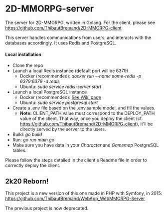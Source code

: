 # 2D-MMORPG-server
The server for 2D-MMORPG, written in Golang.
For the client, please see https://github.com/ThibautBremand/2D-MMORPG-client

This server handles communications from users, and interacts with the databases accordingly. It uses Redis and PostgreSQL.

#### Local installation

- Clone the repo
- Launch a local Redis instance (default port will be 6379)
    * Docker (recommended): *docker run --name some-redis -p 6379:6379 -d redis*
    * Ubuntu: *sudo service redis-server start*
- Launch a local PostgreSQL instance
    * Docker (recommended): [See Wiki page](https://github.com/ThibautBremand/2D-MMORPG-server/wiki/Configure-local-PostgreSQL-with-Docker)
    * Ubuntu: *sudo service postgresql start*
- Create a .env file based on the .env.sample model, and fill the values.
  - **Note:** CLIENT_PATH value must correspond to the DEPLOY_PATH value of the client. That way, once you deploy the client (cf. https://github.com/ThibautBremand/2D-MMORPG-client), it'll be directly served by the server to the users.
- Build: *go build*
- Run: *go run main.go*
- Make sure you have data in your *Character* and *Gamemap* PostgreSQL tables.

Please follow the steps detailed in the client's Readme file in order to correctly deploy the client.

## 2k20 Reborn!
This project is a new version of this one made in PHP with Symfony, in 2015:
https://github.com/ThibautBremand/WebApp_WebMMORPG-Server

The previous project is now deprecated.